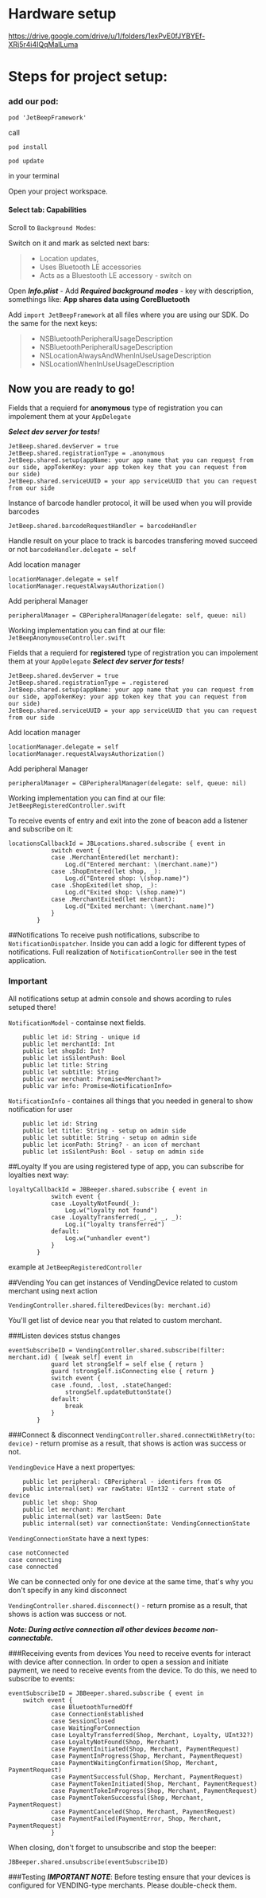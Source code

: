 # Hardware setup #
https://drive.google.com/drive/u/1/folders/1exPvE0fJYBYEf-XRj5r4i4IQqMalLuma

# Steps for project setup: #
### add our pod: ###

`pod 'JetBeepFramework'`

call 

`pod install`

`pod update` 

in your terminal

Open your project workspace.

#### Select tab:  Capabilities

Scroll to `Background Modes`:

Switch on it and mark as selcted next bars:
>- Location updates,
>- Uses Bluetooth LE accessories
>- Acts as a Bluestooth LE accessory - switch on

Open ***Info.plist*** -
Add ***Required background modes*** - key with description, somethings like: __App shares data using CoreBluetooth__

Add `import JetBeepFramework` at all files where you are using our SDK.
Do the same for the next keys:
>- NSBluetoothPeripheralUsageDescription
>- NSBluetoothPeripheralUsageDescription 
>- NSLocationAlwaysAndWhenInUseUsageDescription 
>- NSLocationWhenInUseUsageDescription 

## Now you are ready to go! 

Fields that a requierd for __anonymous__ type of registration you can impolement them at your `AppDelegate`

___Select dev server for tests!___

    JetBeep.shared.devServer = true
    JetBeep.shared.registrationType = .anonymous
    JetBeep.shared.setup(appName: your app name that you can request from our side, appTokenKey: your app token key that you can request from our side)
    JetBeep.shared.serviceUUID = your app serviceUUID that you can request from our side

Instance of barcode handler protocol, it will be used when you will provide barcodes

`JetBeep.shared.barcodeRequestHandler = barcodeHandler`

Handle result on your place to track is barcodes transfering moved succeed or not
`barcodeHandler.delegate = self`

Add location manager

`locationManager.delegate = self
locationManager.requestAlwaysAuthorization()`

Add peripheral Manager

`peripheralManager = CBPeripheralManager(delegate: self, queue: nil)`

Working implementation you can find at our file: `JetBeepAnonymouseController.swift`


Fields that a requierd for __registered__ type of registration you can impolement them at your `AppDelegate`
___Select dev server for tests!___

    JetBeep.shared.devServer = true
    JetBeep.shared.registrationType = .registered
    JetBeep.shared.setup(appName: your app name that you can request from our side, appTokenKey: your app token key that you can request from our side)
    JetBeep.shared.serviceUUID = your app serviceUUID that you can request from our side

Add location manager

`locationManager.delegate = self
locationManager.requestAlwaysAuthorization()`

Add peripheral Manager

`peripheralManager = CBPeripheralManager(delegate: self, queue: nil)`

Working implementation you can find at our file: `JetBeepRegisteredController.swift`

To receive events of entry and exit into the zone of beacon add a listener and subscribe on it:
```
locationsCallbackId = JBLocations.shared.subscribe { event in
            switch event {
            case .MerchantEntered(let merchant):
                Log.d("Entered merchant: \(merchant.name)")
            case .ShopEntered(let shop, _):
                Log.d("Entered shop: \(shop.name)")
            case .ShopExited(let shop, _):
                Log.d("Exited shop: \(shop.name)")
            case .MerchantExited(let merchant):
                Log.d("Exited merchant: \(merchant.name)")
            }
        }
```	
##Notifications
To receive push notifications, subscribe to `NotificationDispatcher`. Inside you can add a logic for different types of notifications. Full realization of `NotificationController` see in the test application. 
### Important 
All notifications setup at admin console and shows acording to rules setuped there!

`NotificationModel` - containse next fields.

```
    public let id: String - unique id
    public let merchantId: Int 
    public let shopId: Int?
    public let isSilentPush: Bool
    public let title: String
    public let subtitle: String
	public var merchant: Promise<Merchant?>
	public var info: Promise<NotificationInfo>
```

`NotificationInfo` - containes all things that you needed in general to show notification for user

```
    public let id: String
    public let title: String - setup on admin side
    public let subtitle: String - setup on admin side
    public let iconPath: String? - an icon of merchant
    public let isSilentPush: Bool - setup on admin side 
```

##Loyalty
If you are using registered type of app, you can subscribe for loyalties next way:

```
loyaltyCallbackId = JBBeeper.shared.subscribe { event in
            switch event {
            case .LoyaltyNotFound(_):
                Log.w("loyalty not found")
            case .LoyaltyTransferred(_, _, _, _):
                Log.i("loyalty transferred")
            default:
                Log.w("unhandler event")
            }
        }
```

example at `JetBeepRegisteredController`

##Vending
You can get instances of VendingDevice related to custom merchant using next action 

```VendingController.shared.filteredDevices(by: merchant.id)```
 
Yòu'll get list of device near you that related to custom merchant.

###Listen devices ststus changes

```
eventSubscribeID = VendingController.shared.subscribe(filter: merchant.id) { [weak self] event in
			guard let strongSelf = self else { return }
			guard !strongSelf.isConnecting else { return }
            switch event {
            case .found, .lost, .stateChanged:
                strongSelf.updateButtonState()
            default:
                break
            }
        }
```

###Connect & disconnect
`VendingController.shared.connectWithRetry(to: device)` - return promise as a result, that shows is action was success or not.

`VendingDevice`
Have a next propertyes:

```
    public let peripheral: CBPeripheral - identifers from OS
    public internal(set) var rawState: UInt32 - current state of device
    public let shop: Shop 
    public let merchant: Merchant
    public internal(set) var lastSeen: Date
    public internal(set) var connectionState: VendingConnectionState
```


`VendingConnectionState` have a next types:

	case notConnected
	case connecting
	case connected


We can be connected only for one device at the same time, that's why you don't specify in any kind disconnect

`VendingController.shared.disconnect()` - return promise as a result, that shows is action was success or not.

***Note: During active connection all other devices become non-connectable.***

###Receiving events from devices
You need to receive events for interact with device after connection. In order to open a session and initiate payment, we need to receive events from the device. To do this, we need to subscribe to events:

```
eventSubscribeID = JBBeeper.shared.subscribe { event in
	switch event {
			case BluetoothTurnedOff
		    case ConnectionEstablished
		    case SessionClosed 
		    case WaitingForConnection
		    case LoyaltyTransferred(Shop, Merchant, Loyalty, UInt32?)
		    case LoyaltyNotFound(Shop, Merchant)
		    case PaymentInitiated(Shop, Merchant, PaymentRequest)
		    case PaymentInProgress(Shop, Merchant, PaymentRequest)
		    case PaymentWaitingConfirmation(Shop, Merchant, PaymentRequest)
		    case PaymentSuccessful(Shop, Merchant, PaymentRequest)
		    case PaymentTokenInitiated(Shop, Merchant, PaymentRequest)
		    case PaymentTokeInProgress(Shop, Merchant, PaymentRequest)
		    case PaymentTokenSuccessful(Shop, Merchant, PaymentRequest)
		    case PaymentCanceled(Shop, Merchant, PaymentRequest)
		    case PaymentFailed(PaymentError, Shop, Merchant, PaymentRequest)
	        }
```

When closing, don't forget to unsubscribe and stop the beeper:

`JBBeeper.shared.unsubscribe(eventSubscribeID)`

###Testing
***IMPORTANT NOTE***: Before testing ensure that your devices is configured for VENDING-type merchants. Please double-check them.
 

